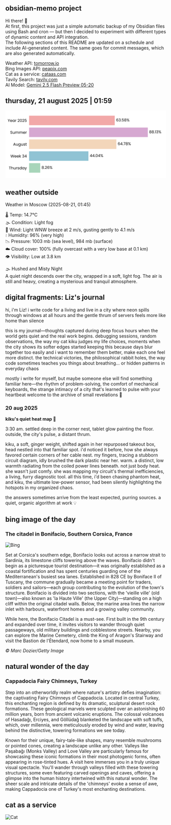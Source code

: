 ## obsidian-memo project
Hi there! 👋 \
At first, this project was just a simple automatic backup of my Obsidian files using Bash and cron — but then I decided to experiment with different types of dynamic content and API integration. \
The following sections of this README are updated on a schedule and include AI-generated content. The same goes for commit messages, which are also generated automatically.

Weather API: [tomorrow.io](https://www.tomorrow.io/) \
Bing Images API: [peapix.com](https://peapix.com/) \
Cat as a service: [cataas.com](https://cataas.com/) \
Tavily Search: [tavily.com](https://www.tavily.com/) \
AI Model: [Gemini 2.5 Flash Preview 05-20](https://cloud.google.com/vertex-ai/generative-ai/docs/models/gemini/2-5-flash)

## thursday, 21 august 2025 | 01:59
<picture>
  <source media="(prefers-color-scheme: dark)" srcset="./time-dark.svg">
  <img src="./time-light.svg" alt="Time Progress">
</picture>

## weather outside
Weather in Moscow (2025-08-21, 01:45)

🌡️ Temp: 14.7°C <br>
🌫️ Condition: Light fog <br>
💨 Wind: Light WNW breeze at 2 m/s, gusting gently to 4.1 m/s <br>
💧 Humidity: 96% (very high) <br>
📉 Pressure: 1003 mb (sea level), 984 mb (surface) <br>
☁️ Cloud cover: 100% (fully overcast with a very low base at 0.1 km) <br>
👁️ Visibility: Low at 3.8 km <br>

🌫️ Hushed and Misty Night <br>
A quiet night descends over the city, wrapped in a soft, light fog. The air is still and heavy, creating a mysterious and tranquil atmosphere.

## digital fragments: Liz's journal
hi, i'm Liz! i write code for a living and live in a city where neon spills through windows at all hours and the gentle thrum of servers feels more like home than silence

this is my journal—thoughts captured during deep focus hours when the world gets quiet and the real work begins. debugging sessions, random observations, the way my cat kiku judges my life choices, moments when the city shows its softer edges
started keeping this because days blur together too easily and i want to remember them better, make each one feel more distinct. the technical victories, the philosophical rabbit holes, the way code sometimes teaches you things about breathing... or hidden patterns in everyday chaos

mostly i write for myself, but maybe someone else will find something familiar here—the rhythm of problem-solving, the comfort of mechanical keyboards, the strange intimacy of a city that's learned to pulse with your heartbeat
welcome to the archive of small revelations 🌙

### 20 aug 2025 
**kiku's quiet heat map 🐾**

3:30 am. settled deep in the corner nest, tablet glow painting the floor. outside, the city's pulse, a distant thrum.

kiku, a soft, ginger weight, shifted again in her repurposed takeout box, head nestled into that familiar spot. i'd noticed it before, how she always favored certain corners of her cable nest. my fingers, tracing a stubborn circuit diagram, idly brushed the dark plastic near her. warm. a distinct, low warmth radiating from the coiled power lines beneath. not just body heat. she wasn't just comfy. she was mapping my circuit's thermal inefficiencies, a living, furry diagnostic tool. all this time, i'd been chasing phantom heat, and kiku, the ultimate low-power sensor, had been silently highlighting the hotspots in my organized chaos.

the answers sometimes arrive from the least expected, purring sources. a quiet, organic algorithm at work 💡

## bing image of the day
### The citadel in Bonifacio, Southern Corsica, France
![Bing](https://img.peapix.com/d9fc1b8b66364204b057915ba14ea47f_1920.jpg)

Set at Corsica's southern edge, Bonifacio looks out across a narrow strait to Sardinia, its limestone cliffs towering above the waves. Bonifacio didn't begin as a picturesque tourist destination—it was originally established as a coastal fortification and has spent centuries guarding one of the Mediterranean's busiest sea lanes. Established in 828 CE by Boniface II of Tuscany, the commune gradually became a meeting point for traders, soldiers and sailors—each group contributing to the evolution of the town's structure. Bonifacio is divided into two sections, with the 'vieille ville' (old town)—also known as 'la Haute Ville' (the Upper City)—standing on a high cliff within the original citadel walls. Below, the marine area lines the narrow inlet with harbours, waterfront homes and a growing valley community.

While here, the Bonifacio Citadel is a must-see. First built in the 9th century and expanded over time, it invites visitors to wander through quiet passageways, old military buildings and cobblestone streets. Nearby, you can explore the Marine Cemetery, climb the King of Aragon's Stairway and visit the Bastion de l'Étendard, now home to a small museum.

_© Marc Dozier/Getty Image_

## natural wonder of the day
### Cappadocia Fairy Chimneys, Turkey


Step into an otherworldly realm where nature's artistry defies imagination: the captivating Fairy Chimneys of Cappadocia. Located in central Turkey, this enchanting region is defined by its dramatic, sculptural desert rock formations. These geological marvels were sculpted over an astonishing 60 million years, born from ancient volcanic eruptions. The colossal volcanoes of Hasadağı, Erciyes, and Göllüdağ blanketed the landscape with soft tuffs, which, over millennia, were meticulously eroded by wind and water, leaving behind the distinctive, towering formations we see today.

Known for their unique, fairy-tale-like shapes, many resemble mushrooms or pointed cones, creating a landscape unlike any other. Valleys like Paşabağı (Monks Valley) and Love Valley are particularly famous for showcasing these iconic formations in their most photogenic forms, often appearing in rose-tinted hues. A visit here immerses you in a truly unique visual spectacle. You'll wander through valleys filled with these towering structures, some even featuring carved openings and caves, offering a glimpse into the human history intertwined with this natural wonder. The sheer scale and intricate details of the 'chimneys' evoke a sense of awe, making Cappadocia one of Turkey's most enchanting destinations.

## cat as a service
![Cat](https://cataas.com/cat/cute?t=1755730741)

